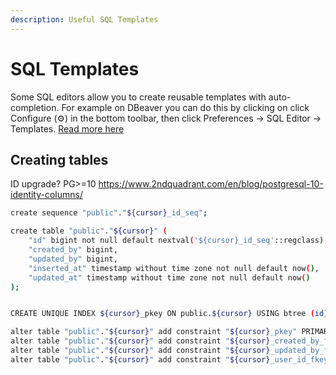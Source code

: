 ```yaml
---
description: Useful SQL Templates
---
```

# SQL Templates

Some SQL editors allow you to create reusable templates with auto-completion. For example on DBeaver you can do this by clicking on click Configure (⚙️) in the bottom toolbar, then click Preferences -> SQL Editor -> Templates. [Read more here](https://github.com/dbeaver/dbeaver/wiki/SQL-Templates)

## Creating tables

ID upgrade? PG>=10 https://www.2ndquadrant.com/en/blog/postgresql-10-identity-columns/

```bash
create sequence "public"."${cursor}_id_seq";

create table "public"."${cursor}" (
    "id" bigint not null default nextval('${cursor}_id_seq'::regclass),
    "created_by" bigint,
    "updated_by" bigint,
    "inserted_at" timestamp without time zone not null default now(),
    "updated_at" timestamp without time zone not null default now()
);


CREATE UNIQUE INDEX ${cursor}_pkey ON public.${cursor} USING btree (id);

alter table "public"."${cursor}" add constraint "${cursor}_pkey" PRIMARY KEY using index "${cursor}_pkey";
alter table "public"."${cursor}" add constraint "${cursor}_created_by_fkey" FOREIGN KEY (created_by) REFERENCES users(id);
alter table "public"."${cursor}" add constraint "${cursor}_updated_by_fkey" FOREIGN KEY (updated_by) REFERENCES users(id);
alter table "public"."${cursor}" add constraint "${cursor}_user_id_fkey" FOREIGN KEY (user_id) REFERENCES users(id);

```
